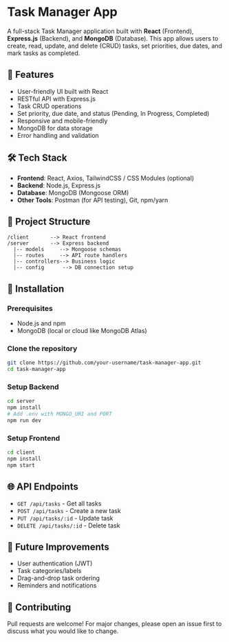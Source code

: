 # Task Manager App

A full-stack Task Manager application built with **React** (Frontend), **Express.js** (Backend), and **MongoDB** (Database). This app allows users to create, read, update, and delete (CRUD) tasks, set priorities, due dates, and mark tasks as completed.

## 🚀 Features

- User-friendly UI built with React
- RESTful API with Express.js
- Task CRUD operations
- Set priority, due date, and status (Pending, In Progress, Completed)
- Responsive and mobile-friendly
- MongoDB for data storage
- Error handling and validation

## 🛠 Tech Stack

- **Frontend**: React, Axios, TailwindCSS / CSS Modules (optional)
- **Backend**: Node.js, Express.js
- **Database**: MongoDB (Mongoose ORM)
- **Other Tools**: Postman (for API testing), Git, npm/yarn

## 📁 Project Structure

```
/client       --> React frontend
/server       --> Express backend
  |-- models     --> Mongoose schemas
  |-- routes     --> API route handlers
  |-- controllers--> Business logic
  |-- config      --> DB connection setup
```

## 🧩 Installation

### Prerequisites

- Node.js and npm
- MongoDB (local or cloud like MongoDB Atlas)

### Clone the repository

```bash
git clone https://github.com/your-username/task-manager-app.git
cd task-manager-app
```

### Setup Backend

```bash
cd server
npm install
# Add .env with MONGO_URI and PORT
npm run dev
```

### Setup Frontend

```bash
cd client
npm install
npm start
```

## 🌐 API Endpoints

- `GET /api/tasks` - Get all tasks
- `POST /api/tasks` - Create a new task
- `PUT /api/tasks/:id` - Update task
- `DELETE /api/tasks/:id` - Delete task

## 📌 Future Improvements

- User authentication (JWT)
- Task categories/labels
- Drag-and-drop task ordering
- Reminders and notifications

## 🤝 Contributing

Pull requests are welcome! For major changes, please open an issue first to discuss what you would like to change.
